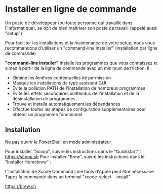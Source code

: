 # Installer en ligne de commande

Un poste de développeur (ou toute personne qui travaille dans l'informatique), se doit de bien maitriser son poste de travail. (appelé aussi "setup")

Pour faciliter les installations et la maintenance de votre setup, nous vous recommandons d'utiliser un "command-line installer" (installation par ligne de commande)

**"command-line installer"** installe les programmes que vous connaissez et aimez à partir de la ligne de commande avec un minimum de friction. Il :

- Élimine les fenêtres contextuelles de permission
- Masque les installations de type assistant GUI
- Évite la pollution PATH de l'installation de nombreux programmes
- Évite les effets secondaires inattendus de l'installation et de la désinstallation de programmes
- Trouve et installe automatiquement les dépendances
- Effectue toutes les étapes de configuration supplémentaires pour obtenir un programme fonctionnel

## Installation

<tabs>
    <tab title="WINDOWS">
        <warning>
            <p>
                Ne pas ouvrir le PowerShell en mode administrateur
            </p>
        </warning>
        Pour installer "Scoop", suivre les instructions dans le "Quickstart" :
        <a href="https://scoop.sh/">https://scoop.sh</a>
    </tab>
    <tab title="MAC OS">
        Pour installer "Brew", suivre les instructions dans le "Installer Homebrew" :
        <tip>
            <p>
                L'installation de Xcode Command Line tools d'Apple peut être nécessaire <br/>
                Tapez la commande dans un terminal "xcode-select --install"
            </p>
        </tip>
        <a href="https://brew.sh/">https://brew.sh</a>
    </tab>
</tabs>